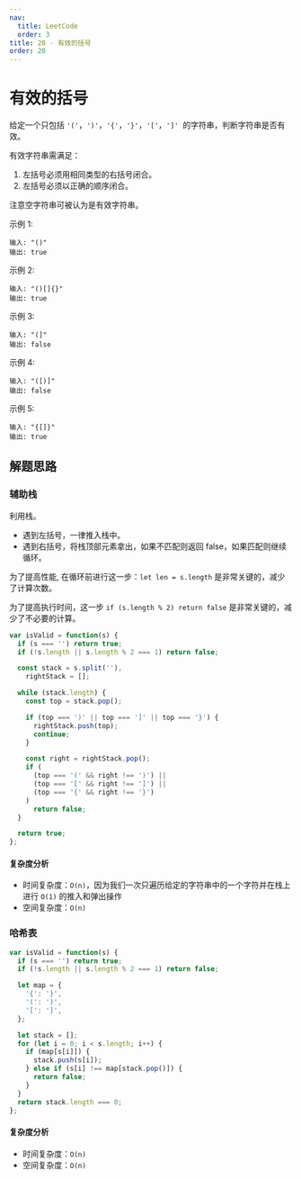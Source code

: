 ```yaml
---
nav:
  title: LeetCode
  order: 3
title: 20 - 有效的括号
order: 20
---
```


# 有效的括号

给定一个只包括 `'('`，`')'`，`'{'`，`'}'`，`'['`，`']'`  的字符串，判断字符串是否有效。

有效字符串需满足：

1. 左括号必须用相同类型的右括号闭合。
2. 左括号必须以正确的顺序闭合。

注意空字符串可被认为是有效字符串。

示例 1:

```plain
输入: "()"
输出: true
```

示例 2:

```plain
输入: "()[]{}"
输出: true
```

示例 3:

```plain
输入: "(]"
输出: false
```

示例 4:

```plain
输入: "([)]"
输出: false
```

示例 5:

```plain
输入: "{[]}"
输出: true
```

## 解题思路

### 辅助栈

利用栈。

- 遇到左括号，一律推入栈中。
- 遇到右括号，将栈顶部元素拿出，如果不匹配则返回 false，如果匹配则继续循环。

为了提高性能, 在循环前进行这一步：`let len = s.length` 是非常关键的，减少了计算次数。

为了提高执行时间，这一步 `if (s.length % 2) return false` 是非常关键的，减少了不必要的计算。

```js
var isValid = function(s) {
  if (s === '') return true;
  if (!s.length || s.length % 2 === 1) return false;

  const stack = s.split(''),
    rightStack = [];

  while (stack.length) {
    const top = stack.pop();

    if (top === ')' || top === ']' || top === '}') {
      rightStack.push(top);
      continue;
    }

    const right = rightStack.pop();
    if (
      (top === '(' && right !== ')') ||
      (top === '[' && right !== ']') ||
      (top === '{' && right !== '}')
    )
      return false;
  }

  return true;
};
```

#### 复杂度分析

- 时间复杂度：`O(n)`，因为我们一次只遍历给定的字符串中的一个字符并在栈上进行 `O(1)` 的推入和弹出操作
- 空间复杂度：`O(n)`

### 哈希表

```js
var isValid = function(s) {
  if (s === '') return true;
  if (!s.length || s.length % 2 === 1) return false;

  let map = {
    '{': '}',
    '(': ')',
    '[': ']',
  };

  let stack = [];
  for (let i = 0; i < s.length; i++) {
    if (map[s[i]]) {
      stack.push(s[i]);
    } else if (s[i] !== map[stack.pop()]) {
      return false;
    }
  }
  return stack.length === 0;
};
```

#### 复杂度分析

- 时间复杂度：`O(n)`
- 空间复杂度：`O(n)`

